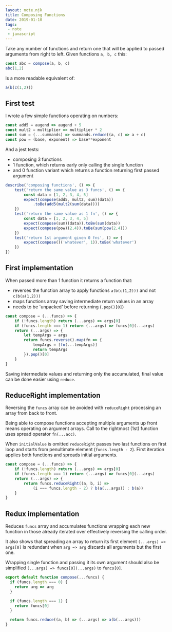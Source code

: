 ```yaml
---
layout: note.njk
title: Composing Functions
date: 2019-01-10
tags: 
 - note
 - javascript
---
```

Take any number of functions and return one that will be applied to passed arguments from right to left. Given functions `a, b, c` this:
```js
const abc = compose(a, b, c)
abc(1,2)
```
Is a more readable equivalent of:
```js
a(b(c(1,2)))
```
First test
---
I wrote a few simple functions operating on numbers:
```js
const add5 = augend => augend + 5
const mult2 = multiplier => multiplier * 2
const sum = (...summands) => summands.reduce((a, c) => a + c)
const pow = (base, exponent) => base**exponent
```
And a jest tests:
* composing 3 functions
* 1 function, which returns early only calling the single function
* and 0 function variant which returns a function returning first passed argument
```js
describe('composing functions', () => {
    test('return the same value as 3 funcs', () => {
        const data = [1, 2, 3, 4, 5] 
        expect(compose(add5, mult2, sum)(data))
            .toBe(add5(mult2(sum(data))))
    })
    test('return the same value as 1 fn', () => {
        const data = [1, 2, 3, 4, 5] 
        expect(compose(sum)(data)).toBe(sum(data))
        expect(compose(pow)(2,4)).toBe(sum(pow(2,4)))
    })
    test('return 1st argument given 0 fns', () => {
        expect(compose()('whatever', 1)).toBe('whatever')
    })
})
```
First implementation
---
When passed more than 1 function it returns a function that:

* reverses the function array to apply functions `a(b(c(1,2)))` and not `c(b(a(1,2)))`
* maps functions array saving intermediate return values in an array
* needs to be 'unpacked' before returning (`.pop()[0]`)

```js
const compose = (...funcs) => {
    if (!funcs.length) return (...args) => args[0]
    if (funcs.length === 1) return (...args) => funcs[0](...args)
    return (...args) => {
        let tempArgs = args
        return funcs.reverse().map(fn => {
            tempArgs = [fn(...tempArgs)]
            return tempArgs
        }).pop()[0]
    }
}
```
Saving intermediate values and returning only the accumulated, final value can be done easier using `reduce`.

ReduceRight implementation
---
Reversing the `funcs` array can be avoided with `reduceRight` processing an array from back to front.

Being able to compose functions accepting multiple arguments up front means operating on argument arrays. Call to the rightmost (1st) function uses spread operator `fn(...acc)`.

When `initialValue` is omitted `reduceRight` passes two last functions on first loop and starts from penultimate element (`funcs.length - 2`). First iteration applies both functions and spreads initial arguments.

```js
const compose = (...funcs) => {
    if (!funcs.length) return (...args) => args[0]
    if (funcs.length === 1) return (...args) => funcs[0](...args)
    return (...args) => {
        return funcs.reduceRight((a, b, i) =>
            (i === funcs.length - 2) ? b(a(...args)) : b(a))
    }
}
```
Redux implementation
---
Reduces `funcs` array and accumulates functions wrapping each new function in those already iterated over effectively reversing the calling order.

It also shows that spreading an array to return its first element `(...args) => args[0]` is redundant when `arg => arg` discards all arguments but the first one.

Wrapping single function and passing it its own argument should also be simplified `(...args) => funcs[0](...args)` to `funcs[0]`.
```js
export default function compose(...funcs) {
  if (funcs.length === 0) {
    return arg => arg
  }

  if (funcs.length === 1) {
    return funcs[0]
  }

  return funcs.reduce((a, b) => (...args) => a(b(...args)))
}
```